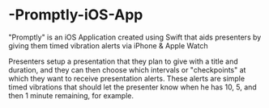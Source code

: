 # -Promptly-iOS-App
"Promptly" is an iOS Application created using Swift that aids presenters by giving them timed vibration alerts via iPhone &amp; Apple Watch

Presenters setup a presentation that they plan to give with a title and duration, and they can then choose which intervals or "checkpoints" at which they want to receive presentation alerts. These alerts are simple timed vibrations that should let the presenter know when he has 10, 5, and then 1 minute remaining, for example.
